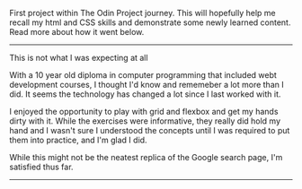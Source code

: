 First project within The Odin Project journey. This will hopefully help me recall my html and CSS skills and demonstrate some newly learned content. Read more about how it went below.

**********************************
This is not what I was expecting at all

With a 10 year old diploma in computer programming that included webt development courses, I thought I'd know and rememeber a lot more than I did. It seems the technology has changed a lot since I last worked with it. 

I enjoyed the opportunity to play with grid and flexbox and get my hands dirty with it. While the exercises were informative, they really did hold my hand and I wasn't sure I understood the concepts until I was required to put them into practice, and I'm glad I did. 

While this might not be the neatest replica of the Google search page, I'm satisfied thus far.

**********************************
